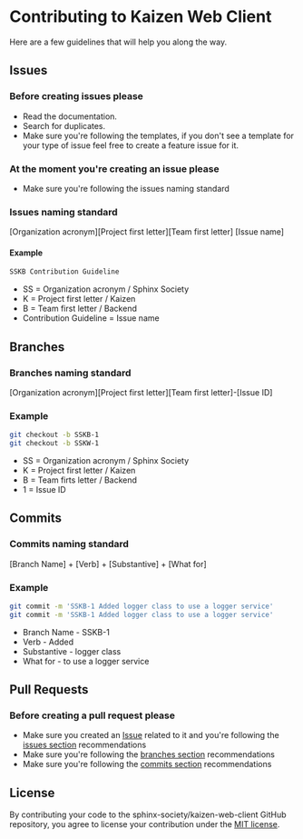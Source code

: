 
# Contributing to Kaizen Web Client

Here are a few guidelines that will help you along the way.

## Issues

### Before creating issues please

- Read the documentation.
- Search for duplicates.
- Make sure you're following the templates, if you don't see a template for your type of issue feel free to create a feature issue for it.

### At the moment you're creating an issue please

- Make sure you're following the issues naming standard

### Issues naming standard

[Organization acronym][Project first letter][Team first letter] [Issue name]

#### Example

```bash
SSKB Contribution Guideline
```

- SS = Organization acronym / Sphinx Society
- K = Project first letter / Kaizen
- B = Team first letter / Backend
- Contribution Guideline = Issue name

## Branches

### Branches naming standard

[Organization acronym][Project first letter][Team first letter]-[Issue ID]

### Example

```bash
git checkout -b SSKB-1
git checkout -b SSKW-1
```

- SS = Organization acronym / Sphinx Society
- K = Project first letter / Kaizen
- B = Team firts letter / Backend
- 1 = Issue ID

## Commits

### Commits naming standard

[Branch Name] + [Verb] + [Substantive] + [What for]

### Example

```bash
git commit -m 'SSKB-1 Added logger class to use a logger service'
git commit -m 'SSKB-1 Added logger class to use a logger service'
```

- Branch Name - SSKB-1
- Verb - Added
- Substantive - logger class
- What for - to use a logger service

## Pull Requests

### Before creating a pull request please

- Make sure you created an [Issue](https://www.github.com/sphinx-society/kaizen-web-client/issues) related to it and you're following the [issues section](#Issues) recommendations 
- Make sure you're following the [branches section](#Branches) recommendations
- Make sure you're following the [commits section](#Commits) recommendations

## License

By contributing your code to the sphinx-society/kaizen-web-client GitHub repository, you agree to license your contribution under the [MIT license](/LICENSE).

